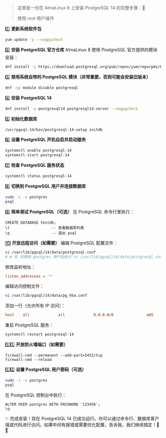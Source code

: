 > 这里是一份在 AlmaLinux 8 上安装 PostgreSQL 14 的完整步骤：🚀
>
> 使用 root 用户操作

1️⃣ **更新系统软件包**

```bash
yum update -y --nogpgcheck
```

2️⃣ **安装 PostgreSQL 官方仓库**
AlmaLinux 8 使用 PostgreSQL 官方提供的模块安装：

```bash
dnf install -y https://download.postgresql.org/pub/repos/yum/reporpms/EL-8-x86_64/pgdg-redhat-repo-latest.noarch.rpm --nogpgcheck
```

3️⃣ **禁用系统自带的 PostgreSQL 模块（非常重要，否则可能会安装旧版本）**

```bash
dnf -qy module disable postgresql
```

4️⃣ **安装 PostgreSQL 14**

```bash
dnf install -y postgresql14 postgresql14-server --nogpgcheck
```

5️⃣ **初始化数据库**

```bash
/usr/pgsql-14/bin/postgresql-14-setup initdb
```

6️⃣ **设置 PostgreSQL 开机自启并启动服务**

```bash
systemctl enable postgresql-14
systemctl start postgresql-14
```

7️⃣ **检查 PostgreSQL 服务状态**

```bash
systemctl status postgresql-14
```

8️⃣ **切换到 PostgreSQL 用户并连接数据库**

```bash
sudo -i -u postgres
psql
```

9️⃣ **简单测试 PostgreSQL（可选）**
在 PostgreSQL 命令行里执行：

```plsql
CREATE DATABASE testdb;
\l                   -- 查看数据库列表
\q                   -- 退出 psql
```

🔟 **开放远程访问（如需要）**
编辑 PostgreSQL 配置文件：

```bash
vi /var/lib/pgsql/14/data/postgresql.conf
# # 在 切换到 postgres 用户后执行 vi /var/lib/pgsql/14/data/postgresql.conf 时，可能需要密码，此时需要切换到 root 用户再执行该命令
```

修改监听地址：

```ini
listen_addresses = '*'
```

编辑访问控制文件：

```bash
vi /var/lib/pgsql/14/data/pg_hba.conf
```

添加一行（允许所有 IP 访问）：

```ini
host    all             all             0.0.0.0/0               md5
```

重启 PostgreSQL 服务：

```bash
systemctl restart postgresql-14
```

1️⃣1️⃣ **开放防火墙端口（如需要）**

```
firewall-cmd --permanent --add-port=5432/tcp
firewall-cmd --reload
```

1️⃣2️⃣ **设置 PostgreSQL 用户密码（可选）**

```bash
sudo -i -u postgres
psql
```

在 PostgreSQL 控制台中执行：

```plsql
ALTER USER postgres WITH PASSWORD '123456';
\q
```

✨ 完成安装！现在 PostgreSQL 14 已成功运行。你可以通过命令行、数据库客户端或代码进行访问。如果中间有报错或需要优化配置，告诉我，我们继续搞定！🚀✨